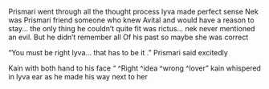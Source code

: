 Prismari went through all the thought process lyva made perfect sense Nek was Prismari friend someone who knew Avital and would have a reason to stay... the only thing he couldn’t quite fit was rictus... nek never mentioned an evil. But he didn’t remember all
Of his past so maybe she was correct 

“You must be right lyva... that has to be it .” Prismari said excitedly

Kain with  both hand to his face “ ^Right ^idea  ^wrong  ^lover” kain whispered in lyva ear as he made his way next to her